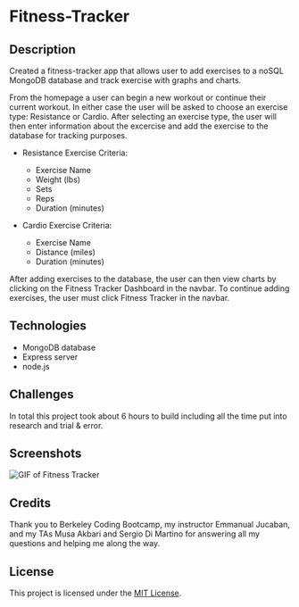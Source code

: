 # Fitness-Tracker

## Description
Created a fitness-tracker app that allows user to add exercises to a noSQL MongoDB database and track exercise with graphs and charts.

From the homepage a user can begin a new workout or continue their current workout. In either case the user will be asked to choose an exercise type: Resistance or Cardio. After selecting an exercise type, the user will then enter information about the excercise and add the exercise to the database for tracking purposes.

* Resistance Exercise Criteria:
  * Exercise Name
  * Weight (lbs)
  * Sets
  * Reps
  * Duration (minutes)

* Cardio Exercise Criteria:
  * Exercise Name
  * Distance (miles)
  * Duration (minutes)

After adding exercises to the database, the user can then view charts by clicking on the Fitness Tracker Dashboard in the navbar. To continue adding exercises, the user must click Fitness Tracker in the navbar.

## Technologies

* MongoDB database
* Express server
* node.js


## Challenges

In total this project took about 6 hours to build including all the time put into research and trial & error.

## Screenshots

![GIF of Fitness Tracker](https://github.com/emmbra/homeworkWeek17/blob/master/assets/images/homework17demo.gif)

## Credits

Thank you to Berkeley Coding Bootcamp, my instructor Emmanual Jucaban, and my TAs Musa Akbari and Sergio Di Martino for answering all my questions and helping me along the way.

## License

This project is licensed under the [MIT License](https://choosealicense.com/licenses/mit).